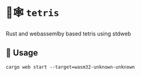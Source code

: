 # 🦀🕸️ `tetris`

Rust and webassemlby based tetris using stdweb

## 🚴 Usage
```
cargo web start --target=wasm32-unknown-unknown
```

